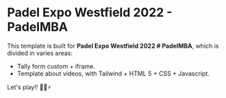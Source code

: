 # Padel Expo Westfield 2022 - PadelMBA

This template is built for **Padel Expo Westfield 2022 # PadelMBA**, which is divided in varies areas:

- Tally form custom + iframe.
- Template about videos, with Tailwind + HTML 5 + CSS + Javascript.
  
Let's play!! 🎾😎⚡